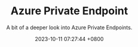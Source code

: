---
layout: post
title:  "Azure Private Endpoint"
subtitle: A bit of a deeper look into Azure Private Endpoints.
date:   2023-10-11 07:27:44 +0800
image: secure.jpg
categories: Azure Security
alternative_url: https://github.com/cmclellen/AzurePrivateEndpointInDetail
---